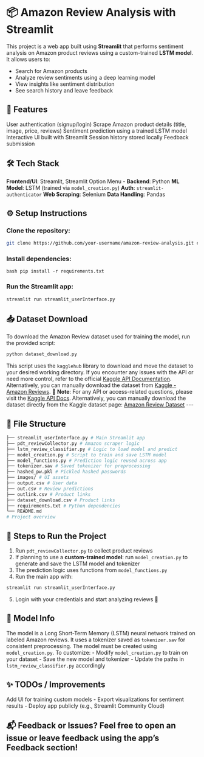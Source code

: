 # 📦 Amazon Review Analysis with Streamlit
This project is a web app built using **Streamlit** that performs sentiment analysis on Amazon product reviews using a custom-trained **LSTM model**. It allows users to: 
- Search for Amazon products
- Analyze review sentiments using a deep learning model
- View insights like sentiment distribution
- See search history and leave feedback
## 🚀 Features 
User authentication (signup/login)
Scrape Amazon product details (title, image, price, reviews) 
Sentiment prediction using a trained LSTM model 
Interactive UI built with Streamlit 
Session history stored locally 
Feedback submission 
## 🛠️ Tech Stack 
**Frontend/UI**: Streamlit, Streamlit Option Menu -
**Backend**: Python 
**ML Model**: LSTM (trained via `model_creation.py`) 
**Auth**: `streamlit-authenticator` 
**Web Scraping**: Selenium 
**Data Handling**: Pandas 
## ⚙️ Setup Instructions 
### Clone the repository: 
```bash 
git clone https://github.com/your-username/amazon-review-analysis.git cd amazon-review-analysis
```
### Install dependencies:
```bash pip install -r requirements.txt ``` 
### Run the Streamlit app: 
```bash 
streamlit run streamlit_userInterface.py
```
## 📥 Dataset Download 
To download the Amazon Review dataset used for training the model, run the provided script: 
```bash 
python dataset_download.py
```
This script uses the `kagglehub` library to download and move the dataset to your desired working directory. If you encounter any issues with the API or need more control, refer to the official [Kaggle API Documentation](https://www.kaggle.com/docs/api). Alternatively, you can manually download the dataset from [Kaggle - Amazon Reviews](https://www.kaggle.com/datasets/purvitsharma/amazonn-reviews).
📌 **Note**: For any API or access-related questions, please visit the [Kaggle API Docs](https://www.kaggle.com/docs/api). Alternatively, you can manually download the dataset directly from the Kaggle dataset page: [Amazon Review Dataset](https://www.kaggle.com/datasets/purvitsharma/amazonn-reviews) ---


 ## 📁 File Structure 
 ```bash 
├── streamlit_userInterface.py # Main Streamlit app
├── pdt_reviewCollector.py # Amazon scraper logic
├── lstm_review_classifier.py # Logic to load model and predict
├── model_creation.py # Script to train and save LSTM model
├── model_functions.py # Prediction logic reused across app
├── tokenizer.sav # Saved tokenizer for preprocessing
├── hashed_pw.pkl # Pickled hashed passwords
├── images/ # UI assets
├── output.csv # User data
├── out.csv # Review predictions
├── outlink.csv # Product links
├── dataset_download.csv # Product links
├── requirements.txt # Python dependencies
└── README.md
# Project overview
```
## 🎯 Steps to Run the Project 
1. Run `pdt_reviewCollector.py` to collect product reviews
2. If planning to use a **custom-trained model**:  run `model_creation.py` to generate and save the LSTM model and tokenizer
3. The prediction logic uses functions from `model_functions.py`
4. Run the main app with:
```bash
streamlit run streamlit_userInterface.py
```
5. Login with your credentials and start analyzing reviews 🎉
## 🤖 Model Info
The model is a Long Short-Term Memory (LSTM) neural network trained on labeled Amazon reviews. It uses a tokenizer saved as `tokenizer.sav` for consistent preprocessing. The model must be created using `model_creation.py`. 
To customize: - Modify `model_creation.py` to train on your dataset - Save the new model and tokenizer - Update the paths in `lstm_review_classifier.py` accordingly
## ✨ TODOs / Improvements 
Add UI for training custom models - Export visualizations for sentiment results - Deploy app publicly (e.g., Streamlit Community Cloud) 
## 📬 Feedback or Issues? Feel free to open an issue or leave feedback using the app’s **Feedback** section! 
